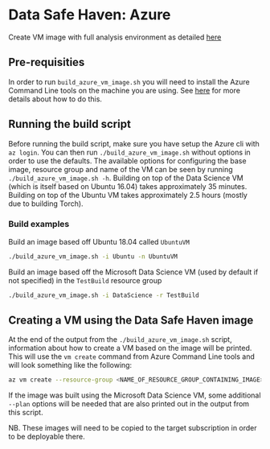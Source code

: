 # Data Safe Haven: Azure
Create VM image with full analysis environment as detailed [here](https://github.com/alan-turing-institute/data-safe-haven/wiki/AnalysisEnvironmentDesign)

## Pre-requisities
In order to run `build_azure_vm_image.sh` you will need to install the Azure Command Line tools on the machine you are using.
See [here](https://docs.microsoft.com/en-us/cli/azure/install-azure-cli) for more details about how to do this.

## Running the build script
Before running the build script, make sure you have setup the Azure cli with `az login`.
You can then run `./build_azure_vm_image.sh` without options in order to use the defaults.
The available options for configuring the base image, resource group and name of the VM can be seen by running `./build_azure_vm_image.sh -h`.
Building on top of the Data Science VM (which is itself based on Ubuntu 16.04) takes approximately 35 minutes.
Building on top of the Ubuntu VM takes approximately 2.5 hours (mostly due to building Torch).

### Build examples
Build an image based off Ubuntu 18.04 called `UbuntuVM`

```bash
./build_azure_vm_image.sh -i Ubuntu -n UbuntuVM
```

Build an image based off the Microsoft Data Science VM (used by default if not specified) in the `TestBuild` resource group

```bash
./build_azure_vm_image.sh -i DataScience -r TestBuild
```

## Creating a VM using the Data Safe Haven image
At the end of the output from the `./build_azure_vm_image.sh` script, information about how to create a VM based on the image will be printed.
This will use the `vm create` command from Azure Command Line tools and will look something like the following:

```bash
az vm create --resource-group <NAME_OF_RESOURCE_GROUP_CONTAINING_IMAGE> --name <VM_NAME> --image <NAME_OF_CREATED_IMAGE> --admin-username azureuser --generate-ssh-keys
```

If the image was built using the Microsoft Data Science VM, some additional `--plan` options will be needed that are also printed out in the output from this script.

NB. These images will need to be copied to the target subscription in order to be deployable there.